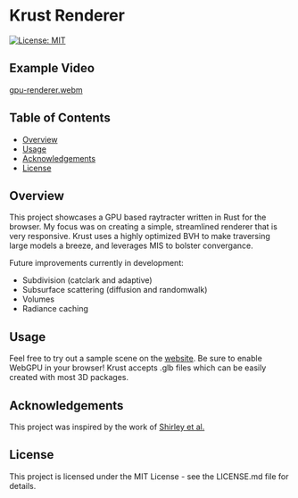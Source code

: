 # Krust Renderer
[![License: MIT](https://img.shields.io/badge/License-MIT-yellow.svg)](LICENSE.md)
## Example Video
[gpu-renderer.webm](https://github.com/krrud/krust-gpu/assets/1253057/310a4f2c-9713-45c6-8f82-64c0275d366f)


## Table of Contents
- [Overview](#overview)
- [Usage](#usage)
- [Acknowledgements](#acknowledgements)
- [License](#license)


## Overview <a name="overview"></a>
This project showcases a GPU based raytracter written in Rust for the browser. My focus was on creating a simple, streamlined renderer that is very responsive. Krust uses a highly optimized BVH to make traversing large models a breeze, and leverages MIS to bolster convergance. 

Future improvements currently in development:
- Subdivision (catclark and adaptive)
- Subsurface scattering (diffusion and randomwalk)
- Volumes
- Radiance caching


## Usage <a name="usage"></a>
Feel free to try out a sample scene on the [website](https://krust-gpu.web.app/). Be sure to enable WebGPU in your browser!
Krust accepts .glb files which can be easily created with most 3D packages.



## Acknowledgements <a name="acknowledgements"></a>
This project was inspired by the work of [Shirley et al.](https://raytracing.github.io/)


## License <a name="license"></a>
This project is licensed under the MIT License - see the LICENSE.md file for details.
